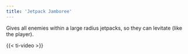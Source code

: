 ```yaml
---
title: 'Jetpack Jamboree'
---
```


Gives all enemies within a large radius jetpacks, so they can levitate (like the player).

{{< ti-video >}}
